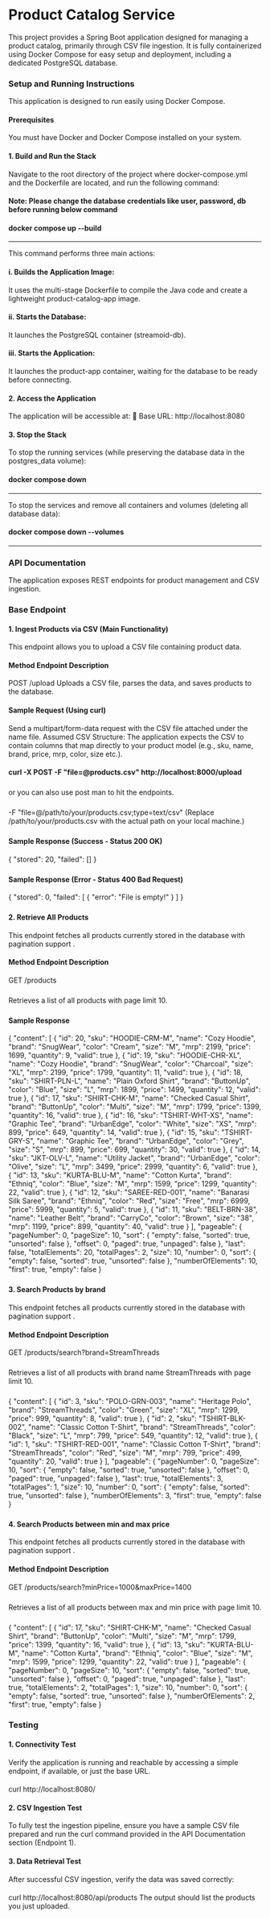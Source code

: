 # Product Catalog Service
This project provides a Spring Boot application designed for managing a product catalog, primarily through CSV file ingestion. It is fully containerized using Docker Compose for easy setup and deployment, including a dedicated PostgreSQL database.
### Setup and Running Instructions
This application is designed to run easily using Docker Compose.
#### Prerequisites
You must have Docker and Docker Compose installed on your system.
#### 1. Build and Run the Stack
Navigate to the root directory of the project where docker-compose.yml and the Dockerfile are located, and run the following command:

#### Note: Please change the database credentials like user, password, db before running below command

#### docker compose up --build
-----------------------------------
This command performs three main actions:
#### i.	Builds the Application Image: 
It uses the multi-stage Dockerfile to compile the Java code and create a lightweight product-catalog-app image.
#### ii.	Starts the Database: 
It launches the PostgreSQL container (streamoid-db).
#### iii.	Starts the Application: 
It launches the product-app container, waiting for the database to be ready before connecting.
#### 2. Access the Application
The application will be accessible at:
🔗 Base URL: http://localhost:8080
#### 3. Stop the Stack
To stop the running services (while preserving the database data in the postgres_data volume):
#### docker compose down
----------------------------------------------
To stop the services and remove all containers and volumes (deleting all database data):
#### docker compose down --volumes
-------------------------------------
### API Documentation
The application exposes REST endpoints for product management and CSV ingestion.
### Base Endpoint
#### 1. Ingest Products via CSV (Main Functionality)
This endpoint allows you to upload a CSV file containing product data.
#### Method	Endpoint	Description
POST /upload Uploads a CSV file, parses the data, and saves products to the database.
#### Sample Request (Using curl)
Send a multipart/form-data request with the CSV file attached under the name file.
Assumed CSV Structure: The application expects the CSV to contain columns that map directly to your product model (e.g., sku, name, brand, price, mrp, color, size etc.).
#### curl -X POST -F "file=@products.csv" http://localhost:8000/upload  
### 
or you can also use post man to hit the endpoints.
###
-F "file=@/path/to/your/products.csv;type=text/csv"
(Replace /path/to/your/products.csv with the actual path on your local machine.)
###
#### Sample Response (Success - Status 200 OK)
{
    "stored": 20,
    "failed": []
}

###
#### Sample Response (Error - Status 400 Bad Request)
{
    "stored": 0,
    "failed": [
        {
            "error": "File is empty!"
        }
    ]
}
###
#### 2. Retrieve All Products
This endpoint fetches all products currently stored in the database with pagination support .
#### Method Endpoint Description	
GET	/products	
###
Retrieves a list of all products with page limit 10.	
###
#### Sample Response
{
    "content": [
        {
            "id": 20,
            "sku": "HOODIE-CRM-M",
            "name": "Cozy Hoodie",
            "brand": "SnugWear",
            "color": "Cream",
            "size": "M",
            "mrp": 2199,
            "price": 1699,
            "quantity": 9,
            "valid": true
        },
        {
            "id": 19,
            "sku": "HOODIE-CHR-XL",
            "name": "Cozy Hoodie",
            "brand": "SnugWear",
            "color": "Charcoal",
            "size": "XL",
            "mrp": 2199,
            "price": 1799,
            "quantity": 11,
            "valid": true
        },
        {
            "id": 18,
            "sku": "SHIRT-PLN-L",
            "name": "Plain Oxford Shirt",
            "brand": "ButtonUp",
            "color": "Blue",
            "size": "L",
            "mrp": 1899,
            "price": 1499,
            "quantity": 12,
            "valid": true
        },
        {
            "id": 17,
            "sku": "SHIRT-CHK-M",
            "name": "Checked Casual Shirt",
            "brand": "ButtonUp",
            "color": "Multi",
            "size": "M",
            "mrp": 1799,
            "price": 1399,
            "quantity": 16,
            "valid": true
        },
        {
            "id": 16,
            "sku": "TSHIRT-WHT-XS",
            "name": "Graphic Tee",
            "brand": "UrbanEdge",
            "color": "White",
            "size": "XS",
            "mrp": 899,
            "price": 649,
            "quantity": 14,
            "valid": true
        },
        {
            "id": 15,
            "sku": "TSHIRT-GRY-S",
            "name": "Graphic Tee",
            "brand": "UrbanEdge",
            "color": "Grey",
            "size": "S",
            "mrp": 899,
            "price": 699,
            "quantity": 30,
            "valid": true
        },
        {
            "id": 14,
            "sku": "JKT-OLV-L",
            "name": "Utility Jacket",
            "brand": "UrbanEdge",
            "color": "Olive",
            "size": "L",
            "mrp": 3499,
            "price": 2999,
            "quantity": 6,
            "valid": true
        },
        {
            "id": 13,
            "sku": "KURTA-BLU-M",
            "name": "Cotton Kurta",
            "brand": "Ethniq",
            "color": "Blue",
            "size": "M",
            "mrp": 1599,
            "price": 1299,
            "quantity": 22,
            "valid": true
        },
        {
            "id": 12,
            "sku": "SAREE-RED-001",
            "name": "Banarasi Silk Saree",
            "brand": "Ethniq",
            "color": "Red",
            "size": "Free",
            "mrp": 6999,
            "price": 5999,
            "quantity": 5,
            "valid": true
        },
        {
            "id": 11,
            "sku": "BELT-BRN-38",
            "name": "Leather Belt",
            "brand": "CarryCo",
            "color": "Brown",
            "size": "38",
            "mrp": 1199,
            "price": 899,
            "quantity": 40,
            "valid": true
        }
    ],
    "pageable": {
        "pageNumber": 0,
        "pageSize": 10,
        "sort": {
            "empty": false,
            "sorted": true,
            "unsorted": false
        },
        "offset": 0,
        "paged": true,
        "unpaged": false
    },
    "last": false,
    "totalElements": 20,
    "totalPages": 2,
    "size": 10,
    "number": 0,
    "sort": {
        "empty": false,
        "sorted": true,
        "unsorted": false
    },
    "numberOfElements": 10,
    "first": true,
    "empty": false
}
###
#### 3. Search Products by brand
This endpoint fetches all products currently stored in the database with pagination support .
#### Method Endpoint Description	
GET	/products/search?brand=StreamThreads
###
Retrieves a list of all products with brand name StreamThreads with page limit 10.	
###
{
    "content": [
        {
            "id": 3,
            "sku": "POLO-GRN-003",
            "name": "Heritage Polo",
            "brand": "StreamThreads",
            "color": "Green",
            "size": "XL",
            "mrp": 1299,
            "price": 999,
            "quantity": 8,
            "valid": true
        },
        {
            "id": 2,
            "sku": "TSHIRT-BLK-002",
            "name": "Classic Cotton T-Shirt",
            "brand": "StreamThreads",
            "color": "Black",
            "size": "L",
            "mrp": 799,
            "price": 549,
            "quantity": 12,
            "valid": true
        },
        {
            "id": 1,
            "sku": "TSHIRT-RED-001",
            "name": "Classic Cotton T-Shirt",
            "brand": "StreamThreads",
            "color": "Red",
            "size": "M",
            "mrp": 799,
            "price": 499,
            "quantity": 20,
            "valid": true
        }
    ],
    "pageable": {
        "pageNumber": 0,
        "pageSize": 10,
        "sort": {
            "empty": false,
            "sorted": true,
            "unsorted": false
        },
        "offset": 0,
        "paged": true,
        "unpaged": false
    },
    "last": true,
    "totalElements": 3,
    "totalPages": 1,
    "size": 10,
    "number": 0,
    "sort": {
        "empty": false,
        "sorted": true,
        "unsorted": false
    },
    "numberOfElements": 3,
    "first": true,
    "empty": false
}

###
#### 4. Search Products between min and max price
This endpoint fetches all products currently stored in the database with pagination support .
#### Method Endpoint Description	
GET	/products/search?minPrice=1000&maxPrice=1400	
###
Retrieves a list of all products between max and min price with page limit 10.	
###
{
    "content": [
        {
            "id": 17,
            "sku": "SHIRT-CHK-M",
            "name": "Checked Casual Shirt",
            "brand": "ButtonUp",
            "color": "Multi",
            "size": "M",
            "mrp": 1799,
            "price": 1399,
            "quantity": 16,
            "valid": true
        },
        {
            "id": 13,
            "sku": "KURTA-BLU-M",
            "name": "Cotton Kurta",
            "brand": "Ethniq",
            "color": "Blue",
            "size": "M",
            "mrp": 1599,
            "price": 1299,
            "quantity": 22,
            "valid": true
        }
    ],
    "pageable": {
        "pageNumber": 0,
        "pageSize": 10,
        "sort": {
            "empty": false,
            "sorted": true,
            "unsorted": false
        },
        "offset": 0,
        "paged": true,
        "unpaged": false
    },
    "last": true,
    "totalElements": 2,
    "totalPages": 1,
    "size": 10,
    "number": 0,
    "sort": {
        "empty": false,
        "sorted": true,
        "unsorted": false
    },
    "numberOfElements": 2,
    "first": true,
    "empty": false
}
### Testing
#### 1. Connectivity Test
Verify the application is running and reachable by accessing a simple endpoint, if available, or just the base URL.
####
curl http://localhost:8080/
#### 2. CSV Ingestion Test
To fully test the ingestion pipeline, ensure you have a sample CSV file prepared and run the curl command provided in the API Documentation section (Endpoint 1).
#### 3. Data Retrieval Test
After successful CSV ingestion, verify the data was saved correctly:
####
curl http://localhost:8080/api/products
The output should list the products you just uploaded.

